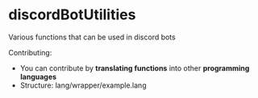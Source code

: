 # discordBotUtilities

Various functions that can be used in discord bots

Contributing:
- You can contribute by **translating functions** into other **programming languages**
- Structure:
lang/wrapper/example.lang

